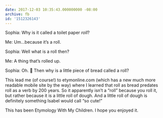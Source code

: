 ```yaml
---
date: 2017-12-03 10:35:43.000000000 -08:00
archive: fb
id: '1512326143'
---
```


Sophia: Why is it called a toilet paper *roll*?

Me: Um...because it’s a roll.

Sophia: Well what is a roll then?

Me: A thing that’s rolled up. 

Sophia: Oh. 🤔 Then why is a little piece of bread called a roll?

This lead me (of course!) to etymonline.com (which has a new much more readable mobile site by the way) where I learned that roll as bread predates roll as a verb by 200 years. So it apparently isn’t a “roll” because you roll it, but rather because it is a little roll of dough. And a little roll of dough is definitely something Isabel would call “so cute!”

This has been Etymology With My Children. I hope you enjoyed it.
